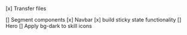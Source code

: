 [x] Transfer files

[] Segment components
    [x] Navbar
        [x] build sticky state functionality
    [] Hero
        [] Apply bg-dark to skill icons
    